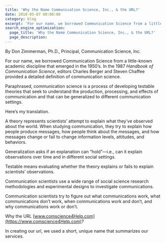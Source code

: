 ```yaml
---
title: 'Why the Name Communication Science, Inc., & the URL?'
date: 2018-05-07 00:00:00
category: blog
excerpt: 'For our name, we borrowed Communication Science from a little-known academic discipline that emerged in the 1950s. In the 1987 Handbook of Communication Science...'
search_engine_optimization:
  page_title: 'Why the Name Communication Science, Inc., & the URL?'
  page_description:
---
```


By Don Zimmerman, Ph.D., Principal, Communication Science, Inc.&nbsp;

For our name, we borrowed Communication Science from a little-known academic discipline that emerged in the 1950’s. In the 1987 *Handbook of Communication Science*, editors Charles Berger and Steven Chaffee provided a detailed definition of communication science.

Paraphrased, communication science is a process of developing testable theories that seek to understand the production, processing, and effects of communication and that can be generalized to different communication settings.

Here’s my translation.

A theory represents scientists’ attempt to explain what they’ve observed about the world. When studying communication, they try to explain how people produce messages, how people think about the messages, and how messages change or fail to change information levels, attitudes, and behaviors.

Generalization asks if an explanation can “hold”—i.e., can it explain observations over time and in different social settings.

Testable means evaluating whether the theory explains or fails to explain scientists’ observations.

Communication scientists use a wide range of social science research methodologies and experimental designs to investigate communications.

Communication scientists try to figure out what communications work, what communications don’t work, when communications work and don’t, and why communications work or don’t.

Why the URL [www.comscience4Help.com](https://www.comscience4Help.com)?

In creating our url, we used a short, unique name that summarizes our services.